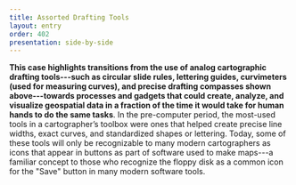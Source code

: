 ```yaml
---
title: Assorted Drafting Tools
layout: entry
order: 402
presentation: side-by-side
---
```


**This case highlights transitions from the use of analog cartographic drafting tools---such as circular slide rules, lettering guides, curvimeters (used for measuring curves), and precise drafting compasses shown above---towards processes and gadgets that could create, analyze, and visualize geospatial data in a fraction of the time it would take for human hands to do the same tasks**. In the pre-computer period, the most-used tools in a cartographer’s toolbox were ones that helped create precise line widths, exact curves, and standardized shapes or lettering. Today, some of these tools will only be recognizable to many modern cartographers as icons that appear in buttons as part of software used to make maps---a familiar concept to those who recognize the floppy disk as a common icon for the "Save" button in many modern software tools.